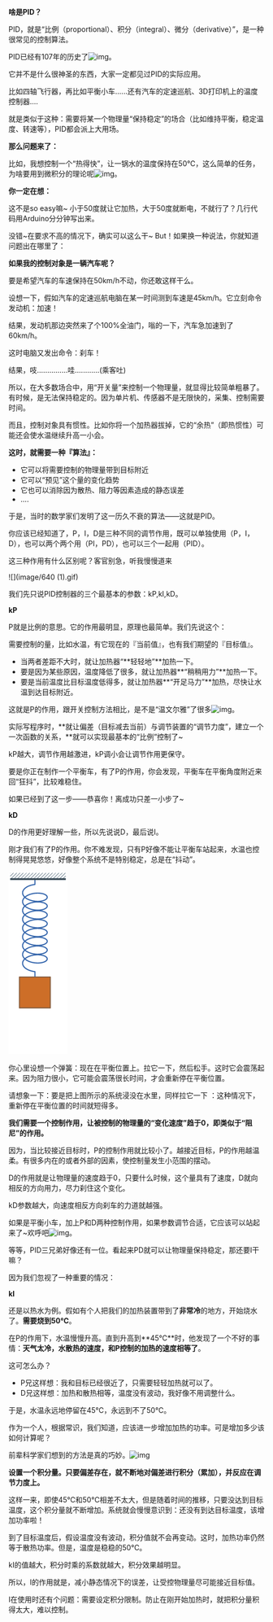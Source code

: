 **啥是PID？**

PID，就是“比例（proportional）、积分（integral）、微分（derivative）”，是一种很常见的控制算法。

PID已经有107年的历史了![img](https://mmbiz.qpic.cn/mmbiz_gif/ClS7iaIqI9fbzjw2bX1zDV9oW248SkkWdSEXaDibfq6pga9WZziaJRbRERgwul1FmNvupUic3GtNj1mK32XtibySH9w/640?wx_fmt=gif&tp=webp&wxfrom=5&wx_lazy=1)。

它并不是什么很神圣的东西，大家一定都见过PID的实际应用。

比如四轴飞行器，再比如平衡小车......还有汽车的定速巡航、3D打印机上的温度控制器....

就是类似于这种：需要将某一个物理量“保持稳定”的场合（比如维持平衡，稳定温度、转速等），PID都会派上大用场。

**那么问题来了：**

比如，我想控制一个“热得快”，让一锅水的温度保持在50℃，这么简单的任务，为啥要用到微积分的理论呢![img](https://mmbiz.qpic.cn/mmbiz_gif/ClS7iaIqI9fbzjw2bX1zDV9oW248SkkWdevFIbX8DIOOuujodC255TcVs1JxtiaSdQSpsjO2ibzWPKVlT0UbcfZYg/640?wx_fmt=gif&tp=webp&wxfrom=5&wx_lazy=1)。

**你一定在想：**

这不是so easy嘛~ 小于50度就让它加热，大于50度就断电，不就行了？几行代码用Arduino分分钟写出来。

没错~在要求不高的情况下，确实可以这么干~ But！如果换一种说法，你就知道问题出在哪里了：

**如果我的控制对象是一辆汽车呢？**

要是希望汽车的车速保持在50km/h不动，你还敢这样干么。

设想一下，假如汽车的定速巡航电脑在某一时间测到车速是45km/h。它立刻命令发动机：加速！

结果，发动机那边突然来了个100%全油门，嗡的一下，汽车急加速到了60km/h。

这时电脑又发出命令：刹车！

结果，吱...............哇............(乘客吐)

所以，在大多数场合中，用“开关量”来控制一个物理量，就显得比较简单粗暴了。有时候，是无法保持稳定的。因为单片机、传感器不是无限快的，采集、控制需要时间。

而且，控制对象具有惯性。比如你将一个加热器拔掉，它的“余热”（即热惯性）可能还会使水温继续升高一小会。

**这时，就需要一种『算法』：**

- 它可以将需要控制的物理量带到目标附近
- 它可以“预见”这个量的变化趋势
- 它也可以消除因为散热、阻力等因素造成的静态误差
- ....

于是，当时的数学家们发明了这一历久不衰的算法——这就是PID。

你应该已经知道了，P，I，D是三种不同的调节作用，既可以单独使用（P，I，D），也可以两个两个用（PI，PD），也可以三个一起用（PID）。

这三种作用有什么区别呢？客官别急，听我慢慢道来

![](image/640 (1).gif)

我们先只说PID控制器的三个最基本的参数：kP,kI,kD。

**kP**

P就是比例的意思。它的作用最明显，原理也最简单。我们先说这个：

需要控制的量，比如水温，有它现在的『当前值』，也有我们期望的『目标值』。

- 当两者差距不大时，就让加热器“**轻轻地”**加热一下。
- 要是因为某些原因，温度降低了很多，就让加热器**“稍稍用力”**加热一下。
- 要是当前温度比目标温度低得多，就让加热器**“开足马力”**加热，尽快让水温到达目标附近。

这就是P的作用，跟开关控制方法相比，是不是“温文尔雅”了很多![img](https://mmbiz.qpic.cn/mmbiz_gif/ClS7iaIqI9fbzjw2bX1zDV9oW248SkkWdUibPfSFzldx7r4QQ4de5bBibboCZ9b8ibOUqgX4y5GECC727BeUvpHI6w/640?wx_fmt=gif&tp=webp&wxfrom=5&wx_lazy=1)。

实际写程序时，**就让偏差（目标减去当前）与调节装置的“调节力度”，建立一个一次函数的关系，**就可以实现最基本的“比例”控制了~

kP越大，调节作用越激进，kP调小会让调节作用更保守。

要是你正在制作一个平衡车，有了P的作用，你会发现，平衡车在平衡角度附近来回“狂抖”，比较难稳住。

如果已经到了这一步——恭喜你！离成功只差一小步了~

**kD**

D的作用更好理解一些，所以先说说D，最后说I。

刚才我们有了P的作用。你不难发现，只有P好像不能让平衡车站起来，水温也控制得晃晃悠悠，好像整个系统不是特别稳定，总是在“抖动”。



![](image/640.gif)

你心里设想一个弹簧：现在在平衡位置上。拉它一下，然后松手。这时它会震荡起来。因为阻力很小，它可能会震荡很长时间，才会重新停在平衡位置。

请想象一下：要是把上图所示的系统浸没在水里，同样拉它一下 ：这种情况下，重新停在平衡位置的时间就短得多。

**我们需要一个控制作用，让被控制的物理量的“变化速度”趋于0，即类似于“阻尼”的作用。**

因为，当比较接近目标时，P的控制作用就比较小了。越接近目标，P的作用越温柔。有很多内在的或者外部的因素，使控制量发生小范围的摆动。

D的作用就是让物理量的速度趋于0，只要什么时候，这个量具有了速度，D就向相反的方向用力，尽力刹住这个变化。

kD参数越大，向速度相反方向刹车的力道就越强。

如果是平衡小车，加上P和D两种控制作用，如果参数调节合适，它应该可以站起来了~欢呼吧![img](https://mmbiz.qpic.cn/mmbiz_gif/ClS7iaIqI9fbzjw2bX1zDV9oW248SkkWdwbt4FFwPXU35QhyrTJlYxE1dOYickjWQ3sR0qgpvttxPXzwP4Zs1sMg/640?wx_fmt=gif&tp=webp&wxfrom=5&wx_lazy=1)。

等等，PID三兄弟好像还有一位。看起来PD就可以让物理量保持稳定，那还要I干嘛？

因为我们忽视了一种重要的情况：

**kI**

还是以热水为例。假如有个人把我们的加热装置带到了**非常冷**的地方，开始烧水了。**需要烧到50℃**。

在P的作用下，水温慢慢升高。直到升高到**45℃**时，他发现了一个不好的事情：**天气太冷，水散热的速度，和P控制的加热的速度相等了**。

这可怎么办？

- P兄这样想：我和目标已经很近了，只需要轻轻加热就可以了。
- D兄这样想：加热和散热相等，温度没有波动，我好像不用调整什么。

于是，水温永远地停留在45℃，永远到不了50℃。

作为一个人，根据常识，我们知道，应该进一步增加加热的功率。可是增加多少该如何计算呢？

前辈科学家们想到的方法是真的巧妙。![img](https://mmbiz.qpic.cn/mmbiz_gif/ClS7iaIqI9fbzjw2bX1zDV9oW248SkkWdFia4RicvQrxayDViceH1Hot60ysgmX5jBt2tKyVzNSJicEZOTNJc6oH6tQ/640?wx_fmt=gif&tp=webp&wxfrom=5&wx_lazy=1)



**设置一个积分量。只要偏差存在，就不断地对偏差进行积分（累加），并反应在调节力度上。**

这样一来，即使45℃和50℃相差不太大，但是随着时间的推移，只要没达到目标温度，这个积分量就不断增加。系统就会慢慢意识到：还没有到达目标温度，该增加功率啦！

到了目标温度后，假设温度没有波动，积分值就不会再变动。这时，加热功率仍然等于散热功率。但是，温度是稳稳的50℃。

kI的值越大，积分时乘的系数就越大，积分效果越明显。

所以，I的作用就是，减小静态情况下的误差，让受控物理量尽可能接近目标值。

I在使用时还有个问题：需要设定积分限制。防止在刚开始加热时，就把积分量积得太大，难以控制。